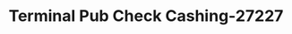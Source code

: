 ---
f_zip-code: 19082
f_state-code: PA
title: Terminal Pub Check Cashing-27227
f_phone: 610-352-3426
f_city-only: Darby
f_address: 6901 Market Street Unit 621 Upper Darby
f_location-unique-id: '27227'
slug: terminal-pub-check-cashing-27227
updated-on: '2024-05-30T13:46:58.046Z'
created-on: '2024-05-30T13:36:59.803Z'
published-on: '2024-05-30T13:54:32.469Z'
f_city-state: cms/city/darby-pa.md
f_company: cms/company/terminal-pub-check-cashing.md
f_state: cms/state/pennsylvania.md
layout: '[payday-loan].html'
tags: payday-loan
---